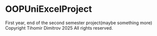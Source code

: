 # OOPUniExcelProject
First year, end of the second semester project(maybe something more)   Copyright Tihomir Dimitrov 2025 All rights reserved.
